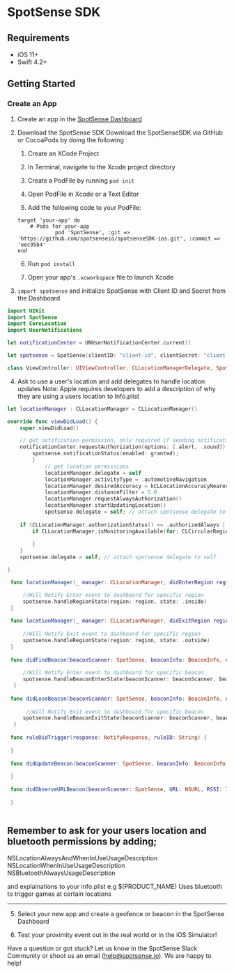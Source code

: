 #  SpotSense SDK
## Requirements
* iOS 11+
* Swift 4.2+

## Getting Started
### Create an App
1. Create an app in the [SpotSense Dashboard](http://dashboard.spotsense.io)
2. Download the SpotSense SDK
    Download the SpotSenseSDK via GitHub or CocoaPods by doing the following

    1. Create an XCode Project

    2. In Terminal, navigate to the Xcode project directory

    3. Create a PodFile by running `pod init`

    4. Open PodFile in Xcode or a Text Editor

    5. Add the following code to your PodFile:
    ```
    target 'your-app' do
        # Pods for your-app
                pod 'SpotSense', :git => 'https://github.com/spotsenseio/spotsenseSDK-ios.git', :commit => 'eec95b4'
    end
    ```

    6. Run `pod install`

    7. Open your app's `.xcworkspace` file to launch Xcode
3. `import spotsense` and initialize SpotSense with Client ID and Secret from the Dashboard
```swift
import UIKit
import SpotSense
import CoreLocation
import UserNotifications

let notificationCenter = UNUserNotificationCenter.current()

let spotsense = SpotSense(clientID: "client-id", clientSecret: "client-secret")

class ViewController: UIViewController, CLLocationManagerDelegate, SpotSenseDelegate {...}
```

4. Ask to use a user's location and add delegates to handle location updates
Note: Apple requires developers to add a description of why they are using a users location to Info.plist

```swift
let locationManager : CLLocationManager = CLLocationManager()

override func viewDidLoad() {
    super.viewDidLoad()

    // get notification permission, only required if sending notifications with SpotSense
    notificationCenter.requestAuthorization(options: [.alert, .sound]) { (granted, error) in
        spotsense.notificationStatus(enabled: granted);
        }
            // get location permissions
            locationManager.delegate = self
            locationManager.activityType = .automotiveNavigation
            locationManager.desiredAccuracy = kCLLocationAccuracyNearestTenMeters
            locationManager.distanceFilter = 5.0
            locationManager.requestAlwaysAuthorization()
            locationManager.startUpdatingLocation()
            spotsense.delegate = self; // attach spotsense delegate to self
            
    if (CLLocationManager.authorizationStatus() == .authorizedAlways || CLLocationManager.authorizationStatus() == .authorizedWhenInUse) {
        if CLLocationManager.isMonitoringAvailable(for: CLCircularRegion.self) { // Make sure region monitoring is supported.
      
        }
    }
    spotsense.delegate = self; // attach spotsense delegate to self

}

 func locationManager(_ manager: CLLocationManager, didEnterRegion region: CLRegion) {

     //Will Notify Enter event to dashboard for specific region
     spotsense.handleRegionState(region: region, state: .inside)
 }
     
 func locationManager(_ manager: CLLocationManager, didExitRegion region: CLRegion) {
     
     //Will Notify Exit event to dashboard for specific region
     spotsense.handleRegionState(region: region, state: .outside)
 }
 
 func didFindBeacon(beaconScanner: SpotSense, beaconInfo: BeaconInfo, data: NSDictionary) {
     
     //Will Notify Enter event to dashboard for specific beacon
     spotsense.handleBeaconEnterState(beaconScanner: beaconScanner, beaconInfo: beaconInfo, data: data)
  }
 
 func didLoseBeacon(beaconScanner: SpotSense, beaconInfo: BeaconInfo, data: NSDictionary) {
     
      //Will Notify Exit event to dashboard for specific beacon
     spotsense.handleBeaconExitState(beaconScanner: beaconScanner, beaconInfo: beaconInfo, data: data)
  }
 
 func ruleDidTrigger(response: NotifyResponse, ruleID: String) {
     
 }
 
 func didUpdateBeacon(beaconScanner: SpotSense, beaconInfo: BeaconInfo, data: NSDictionary) {
     
 }
 
 func didObserveURLBeacon(beaconScanner: SpotSense, URL: NSURL, RSSI: Int) {
     
 }
  
```
## Remember to ask for your users location and bluetooth permissions by adding;

NSLocationAlwaysAndWhenInUseUsageDescription
NSLocationWhenInUseUsageDescription
NSBluetoothAlwaysUsageDescription

and explainations to your info.plist e.g $(PRODUCT_NAME) Uses bluetooth to trigger games at certain locations

---

5. Select your new app and create a geofence or beacon in the SpotSense Dashboard

6. Test your proximity event out in the real world or in the iOS Simulator!

Have a question or got stuck? Let us know in the SpotSense Slack Community or shoot us an email (help@spotsense.io). We are happy to help!

